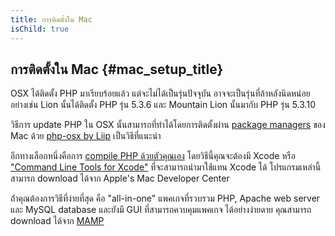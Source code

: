 ```yaml
---
title: การติดตั้งใน Mac
isChild: true
---
```


## การติดตั้งใน Mac {#mac_setup_title}

OSX ได้ติดตั้ง PHP มาเรียบร้อยแล้ว แต่จะไม่ได้เป็นรุ่นปัจจุบัน อาจจะเป็นรุ่นที่ล้าหลังนิดหน่อย อย่างเช่น Lion นั้นได้ติดตั้ง PHP รุ่น 5.3.6 และ Mountain Lion
นั้นมากับ PHP รุ่น 5.3.10

วิธีการ update PHP ใน OSX นั้นสามารถที่ทำได้โดยการติดตั้งผ่าน [package managers][mac-package-managers] ของ Mac ด้วย
[php-osx by Liip][php-osx-downloads] เป็นวิธีที่แนะนำ

อีกทางเลือกหนึ่งคือการ [compile PHP ด้วยตัวคุณเอง][mac-compile] โดยวิธีนี้คุณจะต้องมี Xcode หรือ ["Command Line Tools for Xcode"][apple-developer]
ที่จะสามารถนำมาใช่้แทน Xcode ได้ โปรแกรมเหล่านี้สามารถ download ได้จาก Apple's Mac Developer Center

ถ้่าคุณต้องการวิธีที่ง่ายที่สุด คือ "all-in-one" แพคเกจที่รวบรวม PHP, Apache web server และ MySQL database และยังมี GUI ที่สามารถควบคุมแพคเกจ
ได้อย่างง่ายดาย คุณสามารถ download ได้จาก [MAMP][mamp-downloads]

[mac-package-managers]: http://www.php.net/manual/en/install.macosx.packages.php
[mac-compile]: http://www.php.net/manual/en/install.macosx.compile.php
[xcode-gcc-substitution]: https://github.com/kennethreitz/osx-gcc-installer
[apple-developer]: https://developer.apple.com/downloads
[mamp-downloads]: http://www.mamp.info/en/downloads/index.html
[php-osx-downloads]: http://php-osx.liip.ch/
